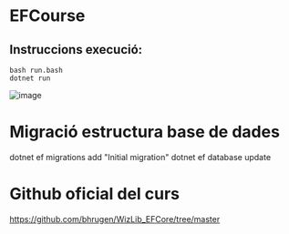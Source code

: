 # EFCourse

## Instruccions execució:
```
bash run.bash 
dotnet run
```

![image](https://github.com/projecteinf/EFCourse/assets/96139692/abde8045-21de-4939-a18c-bf538e04c21f)

# Migració estructura base de dades

dotnet ef migrations add "Initial migration"
dotnet ef database update

# Github oficial del curs

https://github.com/bhrugen/WizLib_EFCore/tree/master
